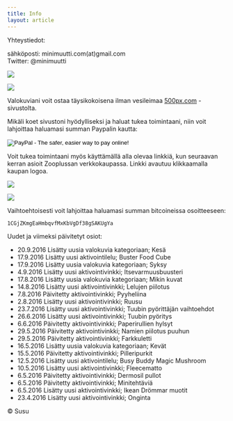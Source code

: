 ```yaml
---
title: Info
layout: article
---
```


Yhteystiedot:

sähköposti: minimuutti.com(at)gmail.com<br/>
Twitter: @minimuutti

[![](https://dl.dropboxusercontent.com/sh/ea1wtnz7z734o12/AADN3gQnG6WMsOFYQTpumxJda/muut/Twitter%20logo_40.jpg)](https://twitter.com/minimuutti)

![](https://lh3.googleusercontent.com/rUi_U-5Iu5bgA0h60ykYVrw8kV3k10DMccmLkt_t2Vs=w245)

Valokuviani voit ostaa täysikokoisena ilman vesileimaa [500px.com](https://500px.com/search?q=minimuutticom&type=market) -sivustolta.

Mikäli koet sivustoni hyödylliseksi ja haluat tukea toimintaani, niin voit lahjoittaa haluamasi summan Paypalin kautta:

<p>
<form action="https://www.paypal.com/cgi-bin/webscr" method="post" target="_top">
<input type="hidden" name="cmd" value="_s-xclick">
<input type="hidden" name="hosted_button_id" value="GBYSCQHGRBAT4">
<input type="image" src="https://www.paypalobjects.com/en_US/i/btn/btn_donateCC_LG.gif" border="0" name="submit" alt="PayPal - The safer, easier way to pay online!">
<img alt="" border="0" src="https://www.paypalobjects.com/en_US/i/scr/pixel.gif" width="1" height="1">
</form>
</p>

Voit tukea toimintaani myös käyttämällä alla olevaa linkkiä, kun seuraavan kerran asioit Zooplussan verkkokaupassa. Linkki avautuu klikkaamalla kaupan logoa.

![](https://dl.dropboxusercontent.com/sh/ea1wtnz7z734o12/AABJ4id2qnwExeeaa1empjHfa/muut/matkassa%20mukana.jpg)

[![](https://lh3.googleusercontent.com/MKwfsbFq7uu2wQQcpBMKzbeTWG_X6GHIw91FFzQ2LGw=w447)](http://clk.tradedoubler.com/click?p(210840)a(2526211)g(19927404)url(http://www.zooplus.fi/))

Vaihtoehtoisesti voit lahjoittaa haluamasi summan bitcoineissa osoitteeseen:

	1CGjZKmgEaHmbqvfMxKbVgDf38gSAKUgYa

Uudet ja viimeksi päivitetyt osiot:

* 20.9.2016 Lisätty uusia valokuvia kategoriaan; Kesä
* 17.9.2016 Lisätty uusi aktivointilelu; Buster Food Cube
* 17.9.2016 Lisätty uusia valokuvia kategoriaan; Syksy
* 4.9.2016 Lisätty uusi aktivointivinkki; Itsevarmuusbuusteri
* 17.8.2016 Lisätty uusia valokuvia kategoriaan; Mikin kuvat
* 14.8.2016 Lisätty uusi aktivointivinkki; Lelujen piilotus
* 7.8.2016 Päivitetty aktivointivinkki; Pyyheliina
* 2.8.2016 Lisätty uusi aktivointivinkki; Ruusu
* 23.7.2016 Lisätty uusi aktivointivinkki; Tuubin pyörittäjän vaihtoehdot
* 26.6.2016 Lisätty uusi aktivointivinkki; Tuubin pyöritys
* 6.6.2016 Päivitetty aktivointivinkki; Paperirullien hylsyt
* 29.5.2016 Päivitetty aktivointivinkki; Namien piilotus puuhun
* 29.5.2016 Päivitetty aktivointivinkki; Farkkuletti
* 16.5.2016 Lisätty uusia valokuvia kategoriaan; Kevät
* 15.5.2016 Päivitetty aktivointivinkki; Pilleripurkit
* 12.5.2016 Lisätty uusi aktivointilelu; Busy Buddy Magic Mushroom
* 10.5.2016 Lisätty uusi aktivointivinkki; Fleecematto
* 6.5.2016 Päivitetty aktivointivinkki; Dermosil pullot
* 6.5.2016 Päivitetty aktivointivinkki; Minitehtäviä
* 6.5.2016 Lisätty uusi aktivointivinkki; Ikean Drömmar muotit
* 23.4.2016 Lisätty uusi aktivointivinkki; Onginta

© Susu